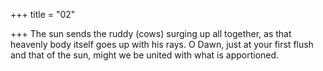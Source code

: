 +++
title = "02"

+++
The sun sends the ruddy (cows) surging up all together, as that heavenly  body itself goes up with his rays.
O Dawn, just at your first flush and that of the sun, might we be united  with what is apportioned.